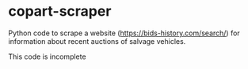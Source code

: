 # copart-scraper
Python code to scrape a website (https://bids-history.com/search/) for information about recent auctions of salvage vehicles.

This code is incomplete

